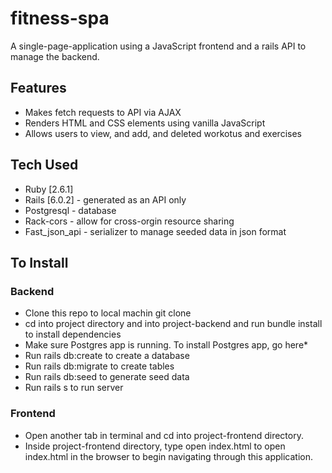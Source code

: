 # fitness-spa

A single-page-application using a JavaScript frontend and a rails API to manage the backend.

## Features 

* Makes fetch requests to API via AJAX 
* Renders HTML and CSS elements using vanilla JavaScript
* Allows users to view, and add, and deleted workotus and exercises 

## Tech Used 

* Ruby [2.6.1]
* Rails [6.0.2] - generated as an API only
* Postgresql - database
* Rack-cors - allow for cross-orgin resource sharing
* Fast_json_api - serializer to manage seeded data in json format

## To Install
### Backend
* Clone this repo to local machin git clone <this-repo>
* cd into project directory and into project-backend and run bundle install to install dependencies
* Make sure Postgres app is running. To install Postgres app, go here* 
* Run rails db:create to create a database
* Run rails db:migrate to create tables
* Run rails db:seed to generate seed data
* Run rails s to run server
### Frontend
* Open another tab in terminal and cd into project-frontend directory.
* Inside project-frontend directory, type open index.html to open index.html in the browser to begin navigating through this application.
